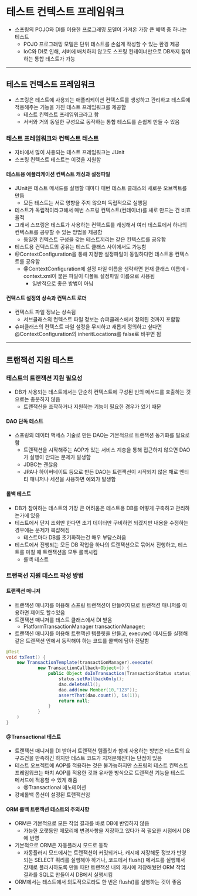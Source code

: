 # 테스트 컨텍스트 프레임워크

- 스프링의 POJO와 DI를 이용한 프로그래밍 모델이 가져온 가장 큰 혜택 중 하나는 테스트
  - POJO 프로그래밍 모델은 단위 테스트를 손쉽게 작성할 수 있는 환경 제공
  - IoC와 DI로 인해, 서버에 배치하지 않고도 스프링 컨테이너만으로 DB까지 참여하는 통합 테스트가 가능

-----

## 테스트 컨텍스트 프레임워크

- 스프링은 테스트에 사용되는 애플리케이션 컨텍스트를 생성하고 관리하고 테스트에 적용해주는 기능을 가진 테스트 프레임워크를 제공함
  - 테스트 컨텍스트 프레임워크라고 함
  - 서버와 거의 동일한 구성으로 동작하는 통합 테스트를 손쉽게 만들 수 있음

### 테스트 프레임워크와 컨텍스트 테스트

- 자바에서 많이 사용되는 테스트 프레임워크는 JUnit
- 스프링 컨텍스트 테스트는 이것을 지원함

#### 테스트용 애플리케이션 컨텍스트 캐싱과 설정파일

- JUnit은 테스트 메서드를 실행할 때마다 매번 테스트 클래스의 새로운 오브젝트를 만듬
  - 모든 테스트는 서로 영향을 주지 않으며 독립적으로 실행됨
- 테스트가 독립적이라고해서 매번 스프링 컨텍스트(컨테이너)를 새로 만드는 건 비효율적
- 그래서 스프링은 테스트가 사용하는 컨텍스트를 캐싱해서 여러 테스트에서 하나의 컨텍스트를 공유할 수 있는 방법을 제공함
  - 동일한 컨텍스트 구성을 갖는 테스트끼리는 같은 컨텍스트를 공유함
- 테스트용 컨텍스트의 공유는 테스트 클래스 사이에서도 가능함
- @ContextConfiguration을 통해 지정한 설정파일이 동일하다면 테스트용 컨텍스트를 공유함
  - @ContextConfiguration에 설정 파일 이름을 생략하면 현재 클래스 이름에 -context.xml이 붙은 파일이 디폴트 설정파일 이름으로 사용됨
    - 일반적으로 좋은 방법이 아님

#### 컨텍스트 설정의 상속과 컨텍스트 로더

- 컨텍스트 파일 정보는 상속됨
  - 서브클래스의 컨텍스트 파일 정보는 슈퍼클래스에서 정의된 것까지 포함함
- 슈퍼클래스의 컨텍스트 파일 설정을 무시하고 새롭게 정의하고 싶다면 @ContextConfiguration의 inheritLocations를 false로 바꾸면 됨

------------

## 트랜잭션 지원 테스트

### 테스트의 트랜잭션 지원 필요성

- DB가 사용되는 테스트에서는 단순히 컨텍스트에 구성된 빈의 메서드를 호출하는 것으로는 충분하지 않음
  - 트랜잭션을 조작하거나 지원하는 기능이 필요한 경우가 있기 때문

#### DAO 단독 테스트

- 스프링의 데이터 액세스 기술로 만든 DAO는 기본적으로 트랜잭션 동기화를 필요로 함
  - 트랜잭션을 시작해주는 AOP가 있는 서비스 계층을 통해 접근하지 않으면 DAO가 실행이 안되는 문제가 발생함
  - JDBC는 괜찮음
  - JPA나 하이버네이트 등으로 만든 DAO는 트랜잭션이 시작되지 않은 채로 엔티티 매니저나 세션을 사용하면 예외가 발생함

#### 롤백 테스트

- DB가 참여하는 테스트의 가장 큰 어려움은 테스트용 DB를 어떻게 구축하고 관리하는가에 있음
- 테스트에서 단지 조회만 한다면 초기 데이터만 구비하면 되겠지만 내용을 수정하는 경우에는 문제가 복잡해짐
  - 테스트마다 DB를 초기화하는건 매우 부담스러움
- 테스트에서 진행되는 모든 DB 작업을 하나의 트랜잭션으로 묶어서 진행하고, 테스트를 마칠 때 트랜잭션을 모두 롤백시킴
  - 롤백 테스트

### 트랜잭션 지원 테스트 작성 방법

#### 트랜잭션 매니저

- 트랜잭션 매니저를 이용해 스프링 트랜잭션이 만들어지므로 트랜잭션 매니저를 이용하면 제어도 할수있음
- 트랜잭션 매니저를 테스트 클래스에서 DI 받음
  - PlatformTransactionManager transactionManager;
- 트랜잭션 매니저를 이용해 트랜잭션 템플릿을 만들고, execute() 메서드를 실행해 같은 트랜잭션 안에서 동작해야 하는 코드를 콜백에 담아 전달함

```java
@Test
void txTest() {
    new TransactionTemplate(transactionManager).execute(
            new TransactionCallback<Object>() {
                public Object doInTransaction(TransactionStatus status) {
                    status.setRollbackOnly();
                    dao.deleteAll();
                    dao.add(new Member(10,"123"));
                    assertThat(dao.count(), is(1));
                    return null;
                }
            }
    )
}
```

#### @Transactional 테스트

- 트랜젝션 매니저를 DI 받아서 트랜잭션 템플릿과 함께 사용하는 방법은 테스트의 요구조건을 만족하긴 하지만 테스트 코드가 지저분해진다는 단점이 있음
- 테스트 오브젝트에 AOP를 적용하는 것은 불가능하지만 스프링의 테스트 컨텍스트 프레임워크는 마치 AOP를 적용한 것과 유사한 방식으로 트랜잭션 기능을 테스트 메서드에 적용할 수 있게 해줌
  - @Transactional 애노테이션
- 강제롤백 옵션이 설정된 트랜잭션임

#### ORM 롤백 트랜잭션 테스트의 주의사항

- ORM은 기본적으로 모든 작업 결과를 바로 DB에 반영하지 않음
  - 가능한 오랫동안 메모리에 변경사항을 저장하고 있다가 꼭 필요한 시점에서 DB에 반영
- 기본적으로 ORM은 자동플러시 모드로 동작
  - 자동플러시 모드에서는 트랜잭션이 커밋되거나, 캐시에 저장해둔 정보가 반영되는 SELECT 쿼리를 실행해야 하거나, 코드에서 flush() 메서드를 실행해서 강제로
  플러시하도록 만들 때만 트랜잭션 내의 캐시에 저장해뒀던 ORM 작업 결과를 SQL로 만들어서 DB에서 실행시킴
- ORM에서는 테스트에서 의도적으로라도 한 번은 flush()를 실행하는 것이 좋음
- 